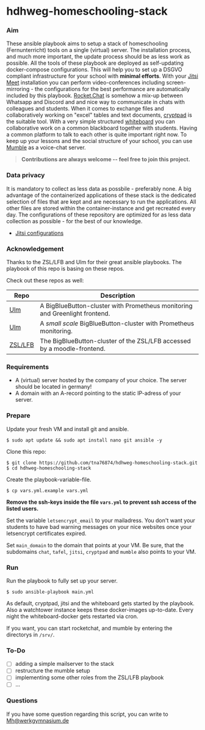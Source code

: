 # hdhweg-homeschooling-stack

### Aim

These ansible playbook aims to setup a stack of homeschooling (Fernunterricht) tools on a single (virtual) server. The installation process, and much more important, the update process should be as less work as possible. All the tools of these playbook are deployed as self-updating docker-compose configurations. This will help you to set up a DSGVO compliant infrastructure for your school with **minimal efforts**. With your [Jitsi Meet](https://github.com/jitsi/jitsi-meet)  installation you can perform video-conferences including screen-mirroring - the configurations for the best performance are automatically included by this playbook. [Rocket.Chat](https://github.com/RocketChat/Rocket.Chat) is somehow a mix-up between Whatsapp and Discord and and nice way to communicate in chats with colleagues and students. When it comes to exchange files and collaboratively working on "excel" tables and text documents, [cryptpad](https://github.com/xwiki-labs/cryptpad) is the suitable tool. With a very simple structured [whiteboard](https://github.com/cracker0dks/whiteboard) you can collaborative work on a common blackboard together with students. Having a common platform to talk to each other is quite important right now. To keep up your lessons and the social structure of your school, you can use [Mumble](https://www.mumble.info/) as a voice-chat server.

> **Contributions are always welcome -- feel free to join this project.**

### Data privacy

It is mandatory to collect as less data as possbile - preferably none. A big advantage of the containerized applications of these stack is the dedicated selection of files that are kept and are necessary to run the applications. All other files are stored within the container-instance and get recreated every day. The configurations of these repository are optimized for as less data collection as possible - for the best of our knowledge.

* [Jitsi configurations](roles/jitsi) 


### Acknowledgement

Thanks to the ZSL/LFB and Ulm for their great ansible playbooks. The playbook of this repo is basing on these repos.

Check out these repos as well:

| Repo 	| Description 	|
|---	|-----------------------------------------------------------------------------	|
| [Ulm](https://github.com/stadtulm/a13-ansible)  	| A BigBlueButton-cluster with Prometheus monitoring and Greenlight frontend. 	|
| [Ulm](https://github.com/verschwoerhaus/ansible-bbb-cluster)  	| A *small scale* BigBlueButton-cluster with Prometheus monitoring.           	|
| [ZSL/LFB](https://codeberg.org/DigitalSouveraeneSchule/bbb.git) 	| The BigBlueButton-cluster of the ZSL/LFB accessed by a moodle-frontend.     	|

### Requirements

* A (virtual) server hosted by the company of your choice. The server should be located in germany!
* A domain with an A-record pointing to the static IP-adress of your server.

### Prepare

Update your fresh VM and install git and ansible.

```
$ sudo apt update && sudo apt install nano git ansible -y
```

Clone this repo:
```
$ git clone https://github.com/tna76874/hdhweg-homeschooling-stack.git
$ cd hdhweg-homeschooling-stack
```

Create the playbook-variable-file.
```
$ cp vars.yml.example vars.yml
```

**Remove the ssh-keys inside the file `vars.yml` to prevent ssh access of the listed users.**

Set the variable `letsencrypt_email` to your mailadress. You don't want your students to have bad warning messages on your nice websites once your letsencrypt certificates expired.

Set `main_domain` to the domain that points at your VM. Be sure, that the subdomains `chat`, `tafel`, `jitsi`, `cryptpad` and `mumble` also points to your VM.

### Run

Run the playbook to fully set up your server.

```
$ sudo ansible-playbook main.yml
```

As default, cryptpad, jitsi and the whiteboard gets started by the playbook. Also a watchtower instance keeps these docker-images up-to-date. Every night the whiteboard-docker gets restarted via cron.

If you want, you can start rocketchat, and mumble by entering the directorys in  `/srv/`.

### To-Do

- [ ] adding a simple mailserver to the stack
- [ ] restructure the mumble setup
- [ ] implementing some other roles from the ZSL/LFB playbook
- [ ] ...

### Questions

If you have some question regarding this script, you can write to [Mh@werkgymnasium.de](mailto:Mh@werkgymnasium.de) 